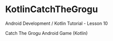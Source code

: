 # KotlinCatchTheGrogu

Android Development / Kotlin Tutorial - Lesson 10

Catch The Grogu Android Game (Kotlin)
